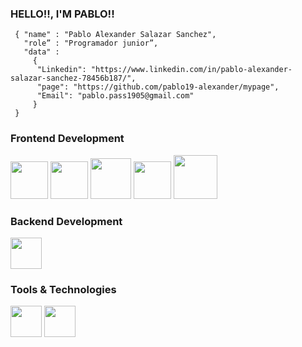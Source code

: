 ### HELLO!!, I'M PABLO!!

<!--div style="text-align:center"><img src="./img/welcome.png" alt="background" style="width:70%; margin-left:auto; margin-right:auto; display: block; width:300px"/></div-->

```shell
 { "name" : "Pablo Alexander Salazar Sanchez",
   "role” : "Programador junior”,
   "data" : 
     { 
      "Linkedin": "https://www.linkedin.com/in/pablo-alexander-salazar-sanchez-78456b187/", 
      "page": "https://github.com/pablo19-alexander/mypage",
      "Email": "pablo.pass1905@gmail.com"
     }
 }
```

<h3>Frontend Development</h3>
<p>
  <img src="https://user-images.githubusercontent.com/75328698/192321276-d492d786-cb90-42c6-b421-5805559d4e43.png" width="60">
  <img src="https://user-images.githubusercontent.com/75328698/192323057-56295188-2c3d-4f80-84a9-156b81249d2b.png" width="60">
  <img src="https://user-images.githubusercontent.com/75328698/192323390-fe182b11-cc1d-40ca-b71e-4ff4ad572424.png" width="65">
  <img src="https://user-images.githubusercontent.com/75328698/192324531-7fb2d1d2-e4a4-4e96-9ba9-acbb296729b9.png" width="60">
  <img src="https://user-images.githubusercontent.com/75328698/192321977-42f2dfbb-92db-47ba-b2f9-67b8c25ce72f.png" width="70">
</p>

<h3>Backend Development</h3>
<p>
  <img src="https://user-images.githubusercontent.com/75328698/192325048-82049b99-9047-4e09-af47-bdcc64d36de7.png" width="50">
</p>
<h3>Tools & Technologies</h3>
<p>
  <img src="https://user-images.githubusercontent.com/75328698/192325934-881fe006-8934-4825-add2-78a2bb600dac.png" width="50">
  <img src="https://user-images.githubusercontent.com/75328698/192326121-5444f6fc-0b6b-4d42-be9c-5bfa0e3235f8.png" width="50">
</p>
